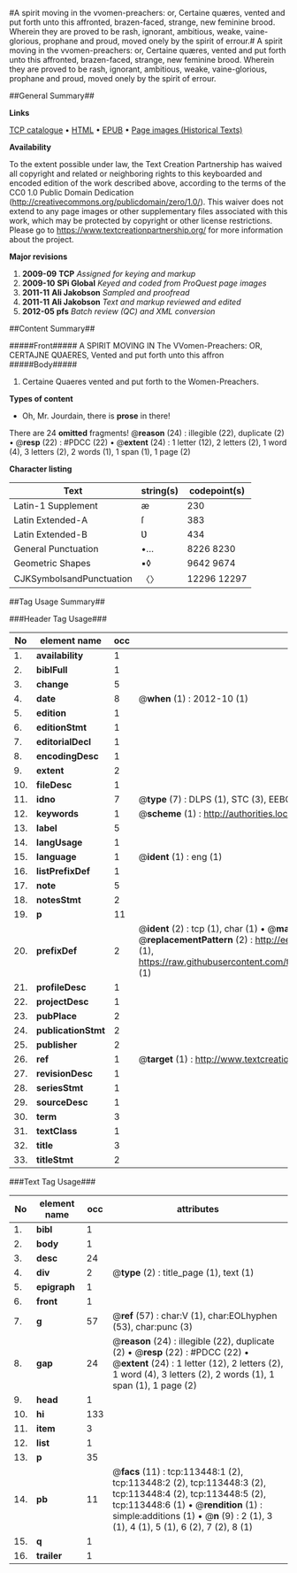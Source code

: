 #A spirit moving in the vvomen-preachers: or, Certaine quæres, vented and put forth unto this affronted, brazen-faced, strange, new feminine brood. Wherein they are proved to be rash, ignorant, ambitious, weake, vaine-glorious, prophane and proud, moved onely by the spirit of errour.#
A spirit moving in the vvomen-preachers: or, Certaine quæres, vented and put forth unto this affronted, brazen-faced, strange, new feminine brood. Wherein they are proved to be rash, ignorant, ambitious, weake, vaine-glorious, prophane and proud, moved onely by the spirit of errour.

##General Summary##

**Links**

[TCP catalogue](http://www.ota.ox.ac.uk/tcp/)  • 
[HTML](http://tei.it.ox.ac.uk/tcp/Texts-HTML/free/A93/A93687.html)  • 
[EPUB](http://tei.it.ox.ac.uk/tcp/Texts-EPUB/free/A93/A93687.epub) • 
[Page images (Historical Texts)](https://historicaltexts.jisc.ac.uk/eebo-99861316e)

**Availability**

To the extent possible under law, the Text Creation Partnership has waived all copyright and related or neighboring rights to this keyboarded and encoded edition of the work described above, according to the terms of the CC0 1.0 Public Domain Dedication (http://creativecommons.org/publicdomain/zero/1.0/). This waiver does not extend to any page images or other supplementary files associated with this work, which may be protected by copyright or other license restrictions. Please go to https://www.textcreationpartnership.org/ for more information about the project.

**Major revisions**

1. __2009-09__ __TCP__ *Assigned for keying and markup*
1. __2009-10__ __SPi Global__ *Keyed and coded from ProQuest page images*
1. __2011-11__ __Ali Jakobson__ *Sampled and proofread*
1. __2011-11__ __Ali Jakobson__ *Text and markup reviewed and edited*
1. __2012-05__ __pfs__ *Batch review (QC) and XML conversion*

##Content Summary##

#####Front#####
A SPIRIT MOVING IN The VVomen-Preachers: OR, CERTAJNE QƲAERES, Vented and put forth unto this affron
#####Body#####

1. Certaine Quaeres vented and put forth to the Women-Preachers.

**Types of content**

  * Oh, Mr. Jourdain, there is **prose** in there!

There are 24 **omitted** fragments! 
 @__reason__ (24) : illegible (22), duplicate (2)  •  @__resp__ (22) : #PDCC (22)  •  @__extent__ (24) : 1 letter (12), 2 letters (2), 1 word (4), 3 letters (2), 2 words (1), 1 span (1), 1 page (2)

**Character listing**


|Text|string(s)|codepoint(s)|
|---|---|---|
|Latin-1 Supplement|æ|230|
|Latin Extended-A|ſ|383|
|Latin Extended-B|Ʋ|434|
|General Punctuation|•…|8226 8230|
|Geometric Shapes|▪◊|9642 9674|
|CJKSymbolsandPunctuation|〈〉|12296 12297|

##Tag Usage Summary##

###Header Tag Usage###

|No|element name|occ|attributes|
|---|---|---|---|
|1.|__availability__|1||
|2.|__biblFull__|1||
|3.|__change__|5||
|4.|__date__|8| @__when__ (1) : 2012-10 (1)|
|5.|__edition__|1||
|6.|__editionStmt__|1||
|7.|__editorialDecl__|1||
|8.|__encodingDesc__|1||
|9.|__extent__|2||
|10.|__fileDesc__|1||
|11.|__idno__|7| @__type__ (7) : DLPS (1), STC (3), EEBO-CITATION (1), PROQUEST (1), VID (1)|
|12.|__keywords__|1| @__scheme__ (1) : http://authorities.loc.gov/ (1)|
|13.|__label__|5||
|14.|__langUsage__|1||
|15.|__language__|1| @__ident__ (1) : eng (1)|
|16.|__listPrefixDef__|1||
|17.|__note__|5||
|18.|__notesStmt__|2||
|19.|__p__|11||
|20.|__prefixDef__|2| @__ident__ (2) : tcp (1), char (1)  •  @__matchPattern__ (2) : ([0-9\-]+):([0-9IVX]+) (1), (.+) (1)  •  @__replacementPattern__ (2) : http://eebo.chadwyck.com/downloadtiff?vid=$1&page=$2 (1), https://raw.githubusercontent.com/textcreationpartnership/Texts/master/tcpchars.xml#$1 (1)|
|21.|__profileDesc__|1||
|22.|__projectDesc__|1||
|23.|__pubPlace__|2||
|24.|__publicationStmt__|2||
|25.|__publisher__|2||
|26.|__ref__|1| @__target__ (1) : http://www.textcreationpartnership.org/docs/. (1)|
|27.|__revisionDesc__|1||
|28.|__seriesStmt__|1||
|29.|__sourceDesc__|1||
|30.|__term__|3||
|31.|__textClass__|1||
|32.|__title__|3||
|33.|__titleStmt__|2||


###Text Tag Usage###

|No|element name|occ|attributes|
|---|---|---|---|
|1.|__bibl__|1||
|2.|__body__|1||
|3.|__desc__|24||
|4.|__div__|2| @__type__ (2) : title_page (1), text (1)|
|5.|__epigraph__|1||
|6.|__front__|1||
|7.|__g__|57| @__ref__ (57) : char:V (1), char:EOLhyphen (53), char:punc (3)|
|8.|__gap__|24| @__reason__ (24) : illegible (22), duplicate (2)  •  @__resp__ (22) : #PDCC (22)  •  @__extent__ (24) : 1 letter (12), 2 letters (2), 1 word (4), 3 letters (2), 2 words (1), 1 span (1), 1 page (2)|
|9.|__head__|1||
|10.|__hi__|133||
|11.|__item__|3||
|12.|__list__|1||
|13.|__p__|35||
|14.|__pb__|11| @__facs__ (11) : tcp:113448:1 (2), tcp:113448:2 (2), tcp:113448:3 (2), tcp:113448:4 (2), tcp:113448:5 (2), tcp:113448:6 (1)  •  @__rendition__ (1) : simple:additions (1)  •  @__n__ (9) : 2 (1), 3 (1), 4 (1), 5 (1), 6 (2), 7 (2), 8 (1)|
|15.|__q__|1||
|16.|__trailer__|1||

